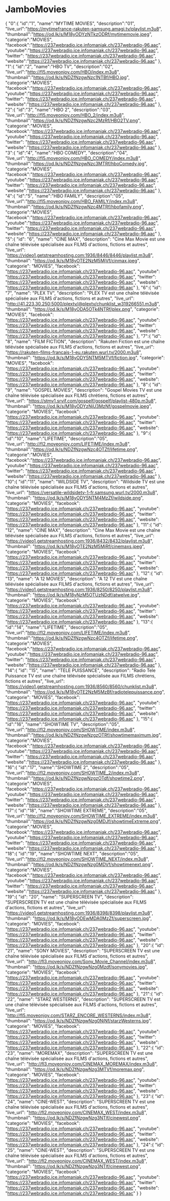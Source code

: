 # JamboMovies
{
  "0":{
  "id":"1",
  "name":"MYTIME MOVIES",
  "description":"01",
  "live_url":"https://mytimefrance-rakuten-samsung.amagi.tv/playlist.m3u8",
  "thumbnail":"https://od.lk/s/M18yODYzNTkzODRf/mytimemovie.jpeg",
  "categorie":"MOVIES",
  "facebook":"https://237webradio.ice.infomaniak.ch/237webradio-96.aac",
  "youtube":"https://237webradio.ice.infomaniak.ch/237webradio-96.aac",
  "twitter": "https://237webradio.ice.infomaniak.ch/237webradio-96.aac",
  "website":"https://237webradio.ice.infomaniak.ch/237webradio-96.aac"
  },
 "1":{ 
  "id":"2",
  "name":"HBO TV",
  "description":"02",
  "live_url":"http://fl5.moveonjoy.com/HBO/index.m3u8",
  "thumbnail":"https://od.lk/s/NDZfNzgwNzc1NTBf/HBO.jpg",
  "categorie":"MOVIES",
  "facebook":"https://237webradio.ice.infomaniak.ch/237webradio-96.aac",
  "youtube":"https://237webradio.ice.infomaniak.ch/237webradio-96.aac",
  "twitter": "https://237webradio.ice.infomaniak.ch/237webradio-96.aac",
  "website":"https://237webradio.ice.infomaniak.ch/237webradio-96.aac"
  },
  "2":{ 
  "id":"3",
  "name":"HBO 2",
  "description":"03",
  "live_url":"http://fl5.moveonjoy.com/HBO_2/index.m3u8",
  "thumbnail":"https://od.lk/s/NDZfNzgwNzc2MzRf/HBO2TV.png",
  "categorie":"MOVIES",
  "facebook":"https://237webradio.ice.infomaniak.ch/237webradio-96.aac",
  "youtube":"https://237webradio.ice.infomaniak.ch/237webradio-96.aac",
  "twitter": "https://237webradio.ice.infomaniak.ch/237webradio-96.aac",
  "website":"https://237webradio.ice.infomaniak.ch/237webradio-96.aac"
  },
  "3":{ 
  "id":"4",
  "name":"HBO COMEDY",
  "description":"04",
  "live_url":"http://fl5.moveonjoy.com/HBO_COMEDY/index.m3u8",
  "thumbnail":"https://od.lk/s/NDZfNzgwNzc3MTRf/hboComedy.jpg",
  "categorie":"MOVIES",
  "facebook":"https://237webradio.ice.infomaniak.ch/237webradio-96.aac",
  "youtube":"https://237webradio.ice.infomaniak.ch/237webradio-96.aac",
  "twitter": "https://237webradio.ice.infomaniak.ch/237webradio-96.aac",
  "website":"https://237webradio.ice.infomaniak.ch/237webradio-96.aac"
  }, 
  "4":{ 
  "id":"5",
  "name":"HBO FAMILY",
  "description":"05",
  "live_url":"http://fl5.moveonjoy.com/HBO_FAMILY/index.m3u8",
  "thumbnail":"https://od.lk/s/NDZfNzgwNzc4MTRf/hbofamily.png",
  "categorie":"MOVIES",
  "facebook":"https://237webradio.ice.infomaniak.ch/237webradio-96.aac",
  "youtube":"https://237webradio.ice.infomaniak.ch/237webradio-96.aac",
  "twitter": "https://237webradio.ice.infomaniak.ch/237webradio-96.aac",
  "website":"https://237webradio.ice.infomaniak.ch/237webradio-96.aac"
  }, 
  "5":{
  "id": "6",
  "name": "CINE MAX",
  "description": "Cine Max Movie est une chaîne télévisée spécialisée aux FILMS d'actions, fictions et autres",
  "live_url": "https://video1.getstreamhosting.com:1936/8446/8446/playlist.m3u8",
  "thumbnail": "https://od.lk/s/M18yOTE2NzM5MjVf/cinmax.jpeg",
  "categorie": "MOVIES",
  "facebook": "https://237webradio.ice.infomaniak.ch/237webradio-96.aac",
  "youtube": "https://237webradio.ice.infomaniak.ch/237webradio-96.aac",
  "twitter": "https://237webradio.ice.infomaniak.ch/237webradio-96.aac",
  "website": "https://237webradio.ice.infomaniak.ch/237webradio-96.aac"
  },
  "6":{
  "id": "7",
  "name": "PLEX TV",
  "description": "PLEX TV est une chaîne télévisée spécialisée aux FILMS d'actions, fictions et autres",
  "live_url": "http://41.223.30.250:5000/plextv/@plextv/chunklist_w319266551.m3u8",
  "thumbnail": "https://od.lk/s/M18yODA5OTk4NTRf/plex.png",
  "categorie": "MOVIES",
  "facebook": "https://237webradio.ice.infomaniak.ch/237webradio-96.aac",
  "youtube": "https://237webradio.ice.infomaniak.ch/237webradio-96.aac",
  "twitter": "https://237webradio.ice.infomaniak.ch/237webradio-96.aac",
  "website": "https://237webradio.ice.infomaniak.ch/237webradio-96.aac"
  },
  "7":{
  "id": "8",
  "name": "FILM FICTION",
  "description": "Rakuten Fiction est une chaîne télévisée spécialisée aux FILMS d'actions, fictions et autres",
  "live_url": "https://rakuten-films-francais-1-eu.rakuten.wurl.tv/2000.m3u8",
  "thumbnail": "https://od.lk/s/M18yODY5NTM5MTVf/fiction.jpg",
  "categorie": "MOVIES",
  "facebook": "https://237webradio.ice.infomaniak.ch/237webradio-96.aac",
  "youtube": "https://237webradio.ice.infomaniak.ch/237webradio-96.aac",
  "twitter": "https://237webradio.ice.infomaniak.ch/237webradio-96.aac",
  "website": "https://237webradio.ice.infomaniak.ch/237webradio-96.aac"
  },
  "8":{
  "id": "9",
  "name": "GOSPEL MOVIES",
  "description": "Gospel Movies TV est une chaîne télévisée spécialisée aux FILMS chrétiens, fictions et autres",
  "live_url": "https://stmv1.srvif.com/gospelf/gospelf/playlist-480p.m3u8",
  "thumbnail": "https://od.lk/s/M18yODYzNjU3MzNf/gospelmovie.jpeg",
  "categorie": "MOVIES",
  "facebook": "https://237webradio.ice.infomaniak.ch/237webradio-96.aac",
  "youtube": "https://237webradio.ice.infomaniak.ch/237webradio-96.aac",
  "twitter": "https://237webradio.ice.infomaniak.ch/237webradio-96.aac",
  "website": "https://237webradio.ice.infomaniak.ch/237webradio-96.aac"
  },
  "9":{ 
  "id":"10",
  "name":"LIFETIME",
  "description":"05",
  "live_url":"http://fl2.moveonjoy.com/LIFETIME/index.m3u8",
  "thumbnail":"https://od.lk/s/NDZfNzgwNzc4OTZf/lifetime.png",
  "categorie":"MOVIES",
  "facebook":"https://237webradio.ice.infomaniak.ch/237webradio-96.aac",
  "youtube":"https://237webradio.ice.infomaniak.ch/237webradio-96.aac",
  "twitter": "https://237webradio.ice.infomaniak.ch/237webradio-96.aac",
  "website":"https://237webradio.ice.infomaniak.ch/237webradio-96.aac"
  }, 
  "10":{
  "id":"11",
  "name": "WILDSIDE TV",
  "description": "Wildside TV est une chaîne télévisée spécialisée aux FILMS d'actions, fictions et autres",
  "live_url": "https://versatile-wildsidetv-1-fr.samsung.wurl.tv/2000.m3u8",
  "thumbnail": "https://od.lk/s/M18yODY5NTM4MzZf/wildside.png",
  "categorie": "MOVIES",
  "facebook": "https://237webradio.ice.infomaniak.ch/237webradio-96.aac",
  "youtube": "https://237webradio.ice.infomaniak.ch/237webradio-96.aac",
  "twitter": "https://237webradio.ice.infomaniak.ch/237webradio-96.aac",
  "website": "https://237webradio.ice.infomaniak.ch/237webradio-96.aac"
  },
  "11":{
  "id": "12",
  "name": "CINE MAX",
  "description": "Cine Max Movie est une chaîne télévisée spécialisée aux FILMS d'actions, fictions et autres",
  "live_url": "https://video1.getstreamhosting.com:1936/8432/8432/playlist.m3u8",
  "thumbnail": "https://od.lk/s/M18yOTE2NzM5MjRf/cinemaxs.jpeg",
  "categorie": "MOVIES",
  "facebook": "https://237webradio.ice.infomaniak.ch/237webradio-96.aac",
  "youtube": "https://237webradio.ice.infomaniak.ch/237webradio-96.aac",
  "twitter": "https://237webradio.ice.infomaniak.ch/237webradio-96.aac",
  "website": "https://237webradio.ice.infomaniak.ch/237webradio-96.aac"
  },
  "12":{
  "id": "13",
  "name": "A 12 MOVIES",
  "description": "A 12 TV est une chaîne télévisée spécialisée aux FILMS d'actions, fictions et autres",
  "live_url": "https://video1.getstreamhosting.com:1936/8250/8250/playlist.m3u8",
  "thumbnail": "https://od.lk/s/M18yNzM5OTUzNDdf/atwelve.jpg",
  "categorie": "MOVIES",
  "facebook": "https://237webradio.ice.infomaniak.ch/237webradio-96.aac",
  "youtube": "https://237webradio.ice.infomaniak.ch/237webradio-96.aac",
  "twitter": "https://237webradio.ice.infomaniak.ch/237webradio-96.aac",
  "website": "https://237webradio.ice.infomaniak.ch/237webradio-96.aac"
  },
  "13":{ 
  "id":"14",
  "name":"LIFETIME",
  "description":"05",
  "live_url":"http://fl2.moveonjoy.com/LIFETIME/index.m3u8",
  "thumbnail":"https://od.lk/s/NDZfNzgwNzc4OTZf/lifetime.png",
  "categorie":"MOVIES",
  "facebook":"https://237webradio.ice.infomaniak.ch/237webradio-96.aac",
  "youtube":"https://237webradio.ice.infomaniak.ch/237webradio-96.aac",
  "twitter": "https://237webradio.ice.infomaniak.ch/237webradio-96.aac",
  "website":"https://237webradio.ice.infomaniak.ch/237webradio-96.aac"
  }, 
  "14":{
  "id": "15",
  "name": "TELE PUISSANCE",
  "description": "Radio Tele Puissance TV est une chaîne télévisée spécialisée aux FILMS chrétiens, fictions et autres",
  "live_url": "https://video1.getstreamhosting.com:1936/8560/8560/chunklist.m3u8",
  "thumbnail": "https://od.lk/s/M18yOTE2NzM5MzBf/radiotelepuissance.png",
  "categorie": "MOVIES",
  "facebook": "https://237webradio.ice.infomaniak.ch/237webradio-96.aac",
  "youtube": "https://237webradio.ice.infomaniak.ch/237webradio-96.aac",
  "twitter": "https://237webradio.ice.infomaniak.ch/237webradio-96.aac",
  "website": "https://237webradio.ice.infomaniak.ch/237webradio-96.aac"
  },
  "15":{ 
  "id":"16",
  "name":"SHOWTIME TV",
  "description":"05",
  "live_url":"http://fl2.moveonjoy.com/SHOWTIME/index.m3u8",
  "thumbnail":"https://od.lk/s/NDZfNzgwNzgzOTRf/showtimemaximum.jpg",
  "categorie":"MOVIES",
  "facebook":"https://237webradio.ice.infomaniak.ch/237webradio-96.aac",
  "youtube":"https://237webradio.ice.infomaniak.ch/237webradio-96.aac",
  "twitter": "https://237webradio.ice.infomaniak.ch/237webradio-96.aac",
  "website":"https://237webradio.ice.infomaniak.ch/237webradio-96.aac"
  }, 
  "16":{ 
  "id":"17",
  "name":"SHOWTIME 2",
  "description":"05",
  "live_url":"http://fl2.moveonjoy.com/SHOWTIME_2/index.m3u8",
  "thumbnail":"https://od.lk/s/NDZfNzgwNzgzOTdf/showtime2.png",
  "categorie":"MOVIES",
  "facebook":"https://237webradio.ice.infomaniak.ch/237webradio-96.aac",
  "youtube":"https://237webradio.ice.infomaniak.ch/237webradio-96.aac",
  "twitter": "https://237webradio.ice.infomaniak.ch/237webradio-96.aac",
  "website":"https://237webradio.ice.infomaniak.ch/237webradio-96.aac"
  },  
  "17":{ 
  "id":"18",
  "name":"SHOWTIME EXTREME",
  "description":"05",
  "live_url":"http://fl2.moveonjoy.com/SHOWTIME_EXTREME/index.m3u8",
  "thumbnail":"https://od.lk/s/NDZfNzgwNzg0MDJf/showtimeExtreme.png",
  "categorie":"MOVIES",
  "facebook":"https://237webradio.ice.infomaniak.ch/237webradio-96.aac",
  "youtube":"https://237webradio.ice.infomaniak.ch/237webradio-96.aac",
  "twitter": "https://237webradio.ice.infomaniak.ch/237webradio-96.aac",
  "website":"https://237webradio.ice.infomaniak.ch/237webradio-96.aac"
  },  
  "18":{ 
  "id":"19",
  "name":"SHOWTIME NEXT",
  "description":"05",
  "live_url":"http://fl2.moveonjoy.com/SHOWTIME_NEXT/index.m3u8",
  "thumbnail":"https://od.lk/s/NDZfNzgwNzg0MDVf/showtimenext.png",
  "categorie":"MOVIES",
  "facebook":"https://237webradio.ice.infomaniak.ch/237webradio-96.aac",
  "youtube":"https://237webradio.ice.infomaniak.ch/237webradio-96.aac",
  "twitter": "https://237webradio.ice.infomaniak.ch/237webradio-96.aac",
  "website":"https://237webradio.ice.infomaniak.ch/237webradio-96.aac"
  },  
  "19":{
  "id": "20",
  "name": "SUPERSCREEN TV",
  "description": "SUPERSCREEN TV est une chaîne télévisée spécialisée aux FILMS d'actions, fictions et autres",
  "live_url": "https://video1.getstreamhosting.com:1936/8398/8398/playlist.m3u8",
  "thumbnail": "https://od.lk/s/M18yODEwMDA0MzZf/superscreen.jpg",
  "categorie": "MOVIES",
  "facebook": "https://237webradio.ice.infomaniak.ch/237webradio-96.aac",
  "youtube": "https://237webradio.ice.infomaniak.ch/237webradio-96.aac",
  "twitter": "https://237webradio.ice.infomaniak.ch/237webradio-96.aac",
  "website": "https://237webradio.ice.infomaniak.ch/237webradio-96.aac"
  },
  "20":{
  "id": "21",
  "name": "SONY MOVIES",
  "description": "SUPERSCREEN TV est une chaîne télévisée spécialisée aux FILMS d'actions, fictions et autres",
  "live_url": "http://fl3.moveonjoy.com/Sony_Movie_Channel/index.m3u8",
  "thumbnail": "https://od.lk/s/NDZfNzgwNzg0Mzdf/sonymovies.jpg",
  "categorie": "MOVIES",
  "facebook": "https://237webradio.ice.infomaniak.ch/237webradio-96.aac",
  "youtube": "https://237webradio.ice.infomaniak.ch/237webradio-96.aac",
  "twitter": "https://237webradio.ice.infomaniak.ch/237webradio-96.aac",
  "website": "https://237webradio.ice.infomaniak.ch/237webradio-96.aac"
  },
  "21":{
  "id": "22",
  "name": "STARZ WESTERNS",
  "description": "SUPERSCREEN TV est une chaîne télévisée spécialisée aux FILMS d'actions, fictions et autres",
  "live_url": "http://fl5.moveonjoy.com/STARZ_ENCORE_WESTERNS/index.m3u8",
  "thumbnail": "https://od.lk/s/NDZfNzgwNzg0NjNf/starzWesterns.jpg",
  "categorie": "MOVIES",
  "facebook": "https://237webradio.ice.infomaniak.ch/237webradio-96.aac",
  "youtube": "https://237webradio.ice.infomaniak.ch/237webradio-96.aac",
  "twitter": "https://237webradio.ice.infomaniak.ch/237webradio-96.aac",
  "website": "https://237webradio.ice.infomaniak.ch/237webradio-96.aac"
  },
  "22":{
  "id": "23",
  "name": "MOREMAX",
  "description": "SUPERSCREEN TV est une chaîne télévisée spécialisée aux FILMS d'actions, fictions et autres",
  "live_url": "http://fl3.moveonjoy.com/CINEMAX_MOREMAX/index.m3u8",
  "thumbnail": "https://od.lk/s/NDZfNzgwNzg3MTVf/moremax.png",
  "categorie": "MOVIES",
  "facebook": "https://237webradio.ice.infomaniak.ch/237webradio-96.aac",
  "youtube": "https://237webradio.ice.infomaniak.ch/237webradio-96.aac",
  "twitter": "https://237webradio.ice.infomaniak.ch/237webradio-96.aac",
  "website": "https://237webradio.ice.infomaniak.ch/237webradio-96.aac"
  },
  "23":{
  "id": "24",
  "name": "CINE-WEST",
  "description": "SUPERSCREEN TV est une chaîne télévisée spécialisée aux FILMS d'actions, fictions et autres",
  "live_url": "http://fl2.moveonjoy.com/CINEMAX_WEST/index.m3u8",
  "thumbnail": "https://od.lk/s/NDZfNzgwNzg3NTlf/cinewest.png",
  "categorie": "MOVIES",
  "facebook": "https://237webradio.ice.infomaniak.ch/237webradio-96.aac",
  "youtube": "https://237webradio.ice.infomaniak.ch/237webradio-96.aac",
  "twitter": "https://237webradio.ice.infomaniak.ch/237webradio-96.aac",
  "website": "https://237webradio.ice.infomaniak.ch/237webradio-96.aac"
  },
  "24":{
  "id": "25",
  "name": "CINE-WEST",
  "description": "SUPERSCREEN TV est une chaîne télévisée spécialisée aux FILMS d'actions, fictions et autres",
  "live_url": "http://fl2.moveonjoy.com/CINEMAX_WEST/index.m3u8",
  "thumbnail": "https://od.lk/s/NDZfNzgwNzg3NTlf/cinewest.png",
  "categorie": "MOVIES",
  "facebook": "https://237webradio.ice.infomaniak.ch/237webradio-96.aac",
  "youtube": "https://237webradio.ice.infomaniak.ch/237webradio-96.aac",
  "twitter": "https://237webradio.ice.infomaniak.ch/237webradio-96.aac",
  "website": "https://237webradio.ice.infomaniak.ch/237webradio-96.aac"
  }
}

